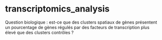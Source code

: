 # transcriptomics_analysis
Question biologique : est-ce que des clusters spatiaux de gènes présentent un pourcentage de gènes régulés par des facteurs de transcription plus élevé que des clusters contrôles ?
